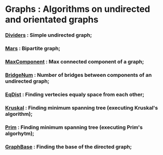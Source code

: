 # Graphs : Algorithms on undirected and orientated graphs

### [Dividers](https://github.com/personalfebus/Graphs/tree/master/Dividers) : Simple undirected graph;

### [Mars](https://github.com/personalfebus/Graphs/tree/master/Mars) : Bipartite graph;

### [MaxComponent](https://github.com/personalfebus/Graphs/tree/master/MaxComponent) : Max connected component of a graph;

### [BridgeNum](https://github.com/personalfebus/Graphs/tree/master/BridgeNum) : Number of bridges between components of an undirected graph;

### [EqDist](https://github.com/personalfebus/Graphs/tree/master/EqDist) : Finding vertecies equaly space from each other;

### [Kruskal](https://github.com/personalfebus/Graphs/tree/master/Kruskal) : Finding minimum spanning tree (executing Kruskal's algorithm);

### [Prim](https://github.com/personalfebus/Graphs/tree/master/Prim) : Finding minimum spanning tree (executing Prim's algorhytm);

### [GraphBase](https://github.com/personalfebus/Graphs/tree/master/GraphBase) : Finding the base of the directed graph;